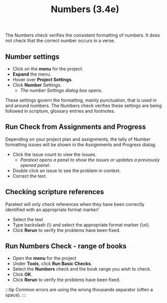 ﻿---
title: Numbers (3.4e)
---
The Numbers check verifies the consistent formatting of numbers. It does not check that the correct number occurs in a verse.

## Number settings

-  Click on the **menu** for the project.
-  **Expand** the menu.
-  Hover over **Project Settings**.
-  Click **Number** Settings.  
    -  *The number Settings dialog box opens*.

These settings govern the formatting, mainly punctuation, that is used in and around numbers. The Numbers check verifies these settings are being followed in scripture, glossary entries and footnotes.

## Run Check from Assignments and Progress

Depending on your project plan and assignments, the tally of Number formatting issues will be shown in the Assignments and Progress dialog.

-  Click the issue count to view the issues.  
    -  *Paratext opens a panel to show the issues or updates a previously opened panel*.
-  Double click an issue to see the problem in context.
-  Correct the text.

## Checking scripture references

Paratext will only check references when they have been correctly identified with an appropriate format marker!

-  Select the text
-  Type backslash (\\) and select the appropriate format marker (\\xt).
-  Click **Rerun** to verify the problems have been fixed.

## Run Numbers Check - range of books

-  Open the **menu** for the project
-  Under **Tools**, click **Run Basic Checks**.
-  Select the **Numbers** check and the book range you wish to check.
-  Click **OK**.
-  Click **Rerun** to verify the problems have been fixed.

:::tip
Common errors are using the wrong thousands separator (often a space).
:::

